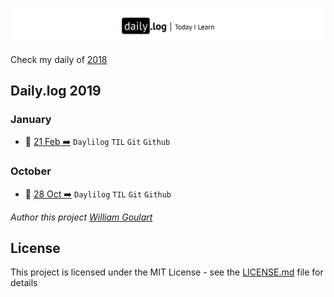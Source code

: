 ![](daily-logo.png)

Check my daily of [2018](https://github.com/wgoulart/dailylog/tree/master/2018/README.md)

## Daily.log 2019

### January

- 📑 [21 Feb ➡️](2019/02-Feb/log-21-02-2019.md) `Daylilog` `TIL` `Git` `Github`

### October

- 📑 [28 Oct ➡️](2019/10-Oct/log-10-28-2019.md) `Daylilog` `TIL` `Git` `Github`

_Author this project [William Goulart](https://github.com/wgoulart/)_

## License

This project is licensed under the MIT License - see the [LICENSE.md](LICENSE.md) file for details

